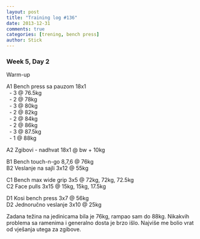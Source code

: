 ```yaml
---
layout: post
title: "Training log #136"
date: 2013-12-31
comments: true
categories: [trening, bench press]
author: Stick
---
```


### Week 5, Day 2  
 
Warm-up  

A1 Bench press sa pauzom 18x1  
&nbsp; - 3 @ 76.5kg  
&nbsp; - 2 @ 78kg  
&nbsp; - 3 @ 80kg  
&nbsp; - 2 @ 82kg  
&nbsp; - 2 @ 84kg  
&nbsp; - 2 @ 86kg  
&nbsp; - 3 @ 87.5kg  
&nbsp; - 1 @ 88kg  

A2 Zgibovi - nadhvat 18x1 @ bw + 10kg  

B1 Bench touch-n-go 8,7,6 @ 76kg   
B2 Veslanje na sajli 3x12 @ 55kg  

C1 Bench max wide grip 3x5 @ 72kg, 72kg, 72.5kg   
C2 Face pulls 3x15 @ 15kg, 15kg, 17.5kg  

D1 Kosi bench press 3x7 @ 56kg  
D2 Jednoručno veslanje 3x10 @ 25kg  

Zadana težina na jedinicama bila je 76kg, rampao sam do 88kg. Nikakvih problema sa ramenima i generalno dosta je brzo išlo. Najviše me bolio vrat od vješanja utega za zgibove.